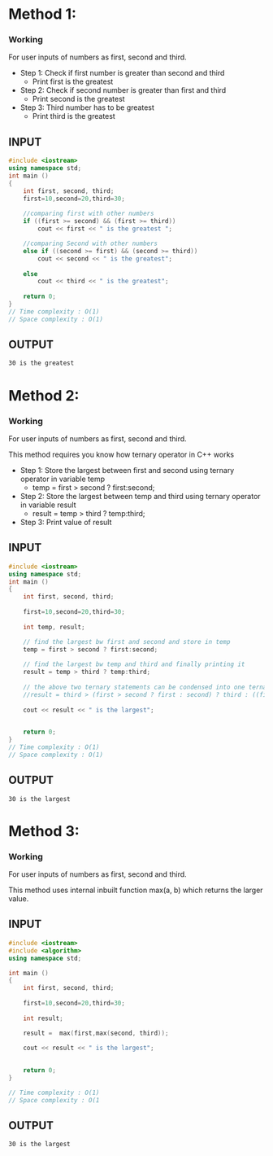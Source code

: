 # Method 1:

### Working

For user inputs of numbers as first, second and third.

*   Step 1: Check if first number is greater than second and third
    *   Print first is the greatest
*   Step 2: Check if second number is greater than first and third
    *   Print second is the greatest
*   Step 3: Third number has to be greatest
    *   Print third is the greatest

## INPUT
```cpp
#include <iostream>
using namespace std;
int main ()
{
    int first, second, third;
    first=10,second=20,third=30;
    
    //comparing first with other numbers
    if ((first >= second) && (first >= third))
        cout << first << " is the greatest "; 

    //comparing Second with other numbers 
    else if ((second >= first) && (second >= third))
        cout << second << " is the greatest";
    
    else
        cout << third << " is the greatest";
 
    return 0;
}
// Time complexity : O(1)
// Space complexity : O(1)
```
## OUTPUT
```
30 is the greatest
```

# Method 2:

### Working

For user inputs of numbers as first, second and third.

This method requires you know how ternary operator in C++ works

*   Step 1: Store the largest between first and second using ternary operator in variable temp
    *   temp = first > second ? first:second;
*   Step 2: Store the largest between temp and third using ternary operator in variable result
    *   result = temp > third ? temp:third;
*   Step 3: Print value of result

## INPUT
```cpp
#include <iostream>
using namespace std;
int main ()
{
    int first, second, third;
    
    first=10,second=20,third=30;
    
    int temp, result;

    // find the largest bw first and second and store in temp
    temp = first > second ? first:second;
    
    // find the largest bw temp and third and finally printing it
    result = temp > third ? temp:third;
        
    // the above two ternary statements can be condensed into one ternary statement
    //result = third > (first > second ? first : second) ? third : ((first > second) ? first : second);
    
    cout << result << " is the largest";

 
    return 0;
}
// Time complexity : O(1)
// Space complexity : O(1)
```
## OUTPUT
```
30 is the largest
```

# Method 3:

### Working

For user inputs of numbers as first, second and third.

This method uses internal inbuilt function max(a, b) which returns the larger value.

## INPUT
```cpp
#include <iostream>
#include <algorithm>
using namespace std;

int main ()
{
    int first, second, third;
    
    first=10,second=20,third=30;
    
    int result;

    result =  max(first,max(second, third));
    
    cout << result << " is the largest";

 
    return 0;
}

// Time complexity : O(1)
// Space complexity : O(1
```
## OUTPUT
```
30 is the largest
```
